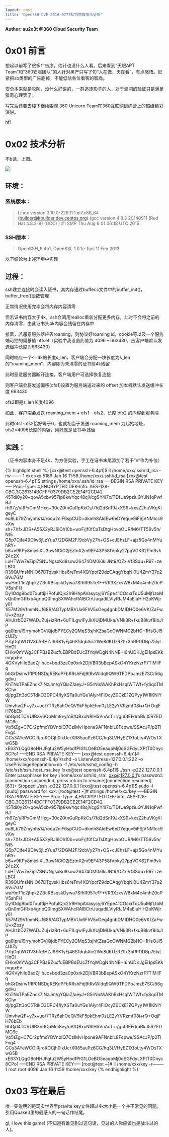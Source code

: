 ```yaml
---
layout: post
title: "OpenSSH CVE-2016-0777私钥窃取技术分析"
---
```


**Author: au2o3t @360 Cloud Security Team**

# 0x01 前言

想起以前写了很多广告序，估计也没什么人看。后来看到“天眼APT Team”和“360安服团队”的人针对黑产只写了句“人在做，天在看”，有点感悟。赶紧把sb类型的广告删掉，不能低估各位看客的智商。

安全本来就是攻防，没什么好讲的，一群追逐影子的人，对于漏洞的验证只是满足猎奇心理罢了。

写完后还要去楼下继续围观 360 Unicorn Team在360互联网训练营上的超级精彩演讲。

hf!

# 0x02 技术分析

不b话，上图。

<!-- more -->

![][1]

## 环境：

### 系统版本：

> Linux version 3.10.0-229.11.1.el7.x86_64 (builder@kbuilder.dev.centos.org) (gcc version 4.8.3 20140911 (Red Hat 4.8.3-9) (GCC) ) #1 SMP Thu Aug 6 01:06:18 UTC 2015

### SSH版本：

> OpenSSH_6.4p1, OpenSSL 1.0.1e-fips 11 Feb 2013

以下结论为上述环境中实现

## 过程：

ssh建立连接时会读入证书，其内存通过buffer.c文件中的buffer_init()，buffer_free()函数管理

正常情况使用完毕会将内存内容清零

但若证书内容大于4k，ssh会调用realloc重新分配更多内存，此时不会将之前的内存清零，由此证书头4k内容会残留在内存中


接着，若恶意服务器应答roaming，则协议好roaming id，cookie等以及一个服务端可控的偏移值 offset（实验中我设置此值为 4096 – 663430，应客户端默认发送缓冲长度为663430）

同时响应一个<=4k的长度s_len，客户端会分配一块长度为s_len的“roaming_mem”，内容即为未清零的证书前4k残留


此时恶意服务器断开连接，客户端用户可选择恢复连接

则客户端会将发送偏移(ofs1)设置为服务端送过来的 offset 加本机默认发送缓冲长度 663430

ofs2即是s_len长度4096

如此，客户端会发送 roaming_mem + ofs1 – ofs2，长度 ofs2 的内容到服务端

此时ofs1-ofs2恰好等于0，也就相当于发送 roaming_mem 为起始地址，ofs2=4096长度的内容，刚好就是证书4k残留

## 实践：

（证书内容本身不足4k，为方便实验，手工在证书末尾添加了若干”n”作为补位）

{% highlight shell %}
[xxx@test openssh-6.4p1]$ ll /home/xxx/.ssh/id_rsa
-rw——- 1 xxx xxx 5169 Jan 16 11:58 /home/xxx/.ssh/id_rsa
[xxx@test openssh-6.4p1]$ strings /home/xxx/.ssh/id_rsa
—–BEGIN RSA PRIVATE KEY—–
Proc-Type: 4,ENCRYPTED
DEK-Info: AES-128-CBC,3C261314BCFFF0379DB2CE2E14F2CD42
45Tdi0y20+qovA5xbv957Ip8kwYqc48cjVcgSY4I7x/TDfUe9pziuGYJN1qPwfBJ
rh97z/yRPxGmMHxg+30cZ0tnGuRpKkCs/7fd2dSn19JxXS9+kxsZ2huVKgKigeyC
eu8Lb79Zmynhs1J/roqu2nlF6spCUD+dkmh8AldEw6eDYequv9iFSjVNMIcc9vXw
sh+7XfxJDS+A55X2yRJ6lOh10b+wxF/jf0fCaTsDtgHovoOUR/M6/TT56v5h/Nt5
G5p7Cjfe49OIw6jLzYua7/2DGM2F/9cbVy27h+OS+cJEhsLF+ajz5Go4nMYuhRY+
b6+v9KPy8mjeliXU3uwNGiO2jEztnX2m9EF43P58fVpky27pqVGK62Pm9vk24c2X
LxHTWw7eZipi7SNUNgsxKd8sxw26474DM0i6kiJNt9/OZxiVf3Sdu+R97+zeLBGI
R39QUfnsNNIO67DTqvskHbs6reTm4XQYpofZ9dzCAqgYbqNl0U4ZmY37p28Vu7GM
waHmT1c2jhpkZZBcRBsqskDywa7SfhR95Te1F+VR3XzxvW8xM4c4mhZ0oPV5ahFH
Dy1Odg9bd0TxufdjHPofulQjx2Ir9HhpAVasycyj6YEpe41COcxrTqU5uMjfLtoM
vQn0mGfRxb4gripQ0ImgSXWAhcRAlBCtrUuqadiLVIyRfJM4aEiuHlH2oKWjry0I
1i57M29VfmmNUf68R/AGTypMBVUx6FhV5xOeg4gnbDMIDHQ0e6VK/ZaFwU+xZozy
AHJIzbD27WADJZuj+izRrt+6uF1LgwlFyJkXUjDMUka/VNk3R+fkuB8kvf8ibJIP
gq0Ipn/I9rrymohGVjQjdbPYECy2QMqS3sjhKZsaGcOWNMG2bHO+1HsOJI5cUIZy
P7gOqtWO1V3bABHZJ9SK1yFj46S1dqbAic2We8dKUzRZIIx3hRPDDBp75IyLHnOI
EHkv0nYWg3CFPBaBZucfuEBPBdEUcZfYqWDgN4NNB+I6hUDKJgEi1psEKkmqqxEv
4GKVyhiIqBadZjIlhJc+bqd3za0p0xrk2DjVBR3bBepASkO4YKrzNzrF7TlMllFq
bhGrDsirw1fIP0NSDgREKdPFbRRshFdj9tRvWldq9QW9TFDPbJmzE7SC/56ggdvu
KhTNxTPaEZnck7INzJm/gYQiaZ/aeyJ+G5rNixWAKhRxHsqlWTWf+fySqoTMKClw
dj/pgZtt3oC5TdkO3DPC4/lyXSTa0uYGs1Alyr4FiOcyZ0CkE1ZQPyy1W1IKNlYW
Umvhw2F+y7x+uo/7TRz6ahOeQV9kF5pkEhm0zLE2yYVRzmf08i+rQ+OqjFH76bEb
6bGjd4TCVUIBXv6OpMm8vy/oB/QBxxNRlH5VnAcT+r/gu0tEFdroBkJ5RZEDMC6c
Vp5tZg+C7Cr2pfmoYBVnbIQ7CzlMvHpone9AFNnblL8Fcpwe/SSAcJP/p2TlFvg4
GCs3AYeWCOlRjroKOCjh0ikUcrXR85auPz6CG/hq3LVHyEZ1XfoLty4WOsTXwG5B
xE63YLQgG8oHHJFgtu2W5yHodfPIG1LOeBO5eaqpMj0qSGFdyLXPtT0Dnyc8CPo1
—–END RSA PRIVATE KEY—–
[xxx@test openssh-6.4p1]# /home/xxx/openssh-6.4p1/sshd -o ListenAddress=127.0.0.1:222 -o UsePrivilegeSeparation=no -f /etc/ssh/sshd_config -h /etc/ssh/ssh_host_rsa_key
[xxx@test openssh-6.4p1]$ ./ssh -p222 127.0.0.1
Enter passphrase for key ‘/home/xxx/.ssh/id_rsa':
xxx@127.0.0.1’s password:
[connection suspended, press return to resume][connection resumed]
[63]+  Stopped                 ./ssh -p222 127.0.0.1
[xxx@test openssh-6.4p1]$ sudo -i
[sudo] password for xxx:
[root@test ~]# strings /home/xxx/key
—–BEGIN RSA PRIVATE KEY—–
Proc-Type: 4,ENCRYPTED
DEK-Info: AES-128-CBC,3C261314BCFFF0379DB2CE2E14F2CD42
45Tdi0y20+qovA5xbv957Ip8kwYqc48cjVcgSY4I7x/TDfUe9pziuGYJN1qPwfBJ
rh97z/yRPxGmMHxg+30cZ0tnGuRpKkCs/7fd2dSn19JxXS9+kxsZ2huVKgKigeyC
eu8Lb79Zmynhs1J/roqu2nlF6spCUD+dkmh8AldEw6eDYequv9iFSjVNMIcc9vXw
sh+7XfxJDS+A55X2yRJ6lOh10b+wxF/jf0fCaTsDtgHovoOUR/M6/TT56v5h/Nt5
G5p7Cjfe49OIw6jLzYua7/2DGM2F/9cbVy27h+OS+cJEhsLF+ajz5Go4nMYuhRY+
b6+v9KPy8mjeliXU3uwNGiO2jEztnX2m9EF43P58fVpky27pqVGK62Pm9vk24c2X
LxHTWw7eZipi7SNUNgsxKd8sxw26474DM0i6kiJNt9/OZxiVf3Sdu+R97+zeLBGI
R39QUfnsNNIO67DTqvskHbs6reTm4XQYpofZ9dzCAqgYbqNl0U4ZmY37p28Vu7GM
waHmT1c2jhpkZZBcRBsqskDywa7SfhR95Te1F+VR3XzxvW8xM4c4mhZ0oPV5ahFH
Dy1Odg9bd0TxufdjHPofulQjx2Ir9HhpAVasycyj6YEpe41COcxrTqU5uMjfLtoM
vQn0mGfRxb4gripQ0ImgSXWAhcRAlBCtrUuqadiLVIyRfJM4aEiuHlH2oKWjry0I
1i57M29VfmmNUf68R/AGTypMBVUx6FhV5xOeg4gnbDMIDHQ0e6VK/ZaFwU+xZozy
AHJIzbD27WADJZuj+izRrt+6uF1LgwlFyJkXUjDMUka/VNk3R+fkuB8kvf8ibJIP
gq0Ipn/I9rrymohGVjQjdbPYECy2QMqS3sjhKZsaGcOWNMG2bHO+1HsOJI5cUIZy
P7gOqtWO1V3bABHZJ9SK1yFj46S1dqbAic2We8dKUzRZIIx3hRPDDBp75IyLHnOI
EHkv0nYWg3CFPBaBZucfuEBPBdEUcZfYqWDgN4NNB+I6hUDKJgEi1psEKkmqqxEv
4GKVyhiIqBadZjIlhJc+bqd3za0p0xrk2DjVBR3bBepASkO4YKrzNzrF7TlMllFq
bhGrDsirw1fIP0NSDgREKdPFbRRshFdj9tRvWldq9QW9TFDPbJmzE7SC/56ggdvu
KhTNxTPaEZnck7INzJm/gYQiaZ/aeyJ+G5rNixWAKhRxHsqlWTWf+fySqoTMKClw
dj/pgZtt3oC5TdkO3DPC4/lyXSTa0uYGs1Alyr4FiOcyZ0CkE1ZQPyy1W1IKNlYW
Umvhw2F+y7x+uo/7TRz6ahOeQV9kF5pkEhm0zLE2yYVRzmf08i+rQ+OqjFH76bEb
6bGjd4TCVUIBXv6OpMm8vy/oB/QBxxNRlH5VnAcT+r/gu0tEFdroBkJ5RZEDMC6c
Vp5tZg+C7Cr2pfmoYBVnbIQ7CzlMvHpone9AFNnblL8Fcpwe/SSAcJP/p2TlFvg4
GCs3AYeWCOlRjroKOCjh0ikUcrXR85auPz6CG/hq3LVHyEZ1XfoLty4WOsTXwG5B
xE63YLQgG8oHHJFgtu2W5yHodfPIG1LOeBO5eaqpMj0qSGFdyLXPtT0Dnyc8CPo1
—–END RSA PRIVATE KEY—–
[root@test ~]#  ll /home/xxx/key
-r——– 1 root root 4096 Jan 16 11:59 /home/xxx/key
{% endhighlight %}

# 0x03 写在最后

唯一要说明的是现实世界里pravite key文件超过4k大小是一个并不常见的问题。引用Quake3里的最感人的一句话作结尾。

gl, i love this game! (不知道有谁见到过这句话，见过的人你应该也是战斗过的人)。

[1]: https://p5.ssl.qhimg.com/t016e56806938002449.png
